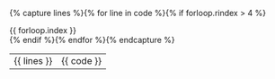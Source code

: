 {% capture lines %}{% for line in code %}{% if forloop.rindex > 4 %}<div>{{ forloop.index }}</div>{% endif %}{% endfor %}{% endcapture %}
<table class="highlightcode">
	<tr>
		<td class="linenumber">{{ lines }}</td>
		<td class="linecode">{{ code }}</td>
	</tr>
</table>
